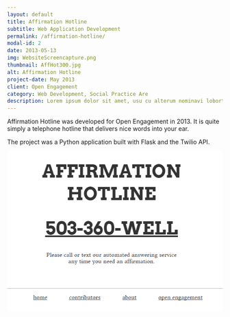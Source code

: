 ```yaml
---
layout: default
title: Affirmation Hotline
subtitle: Web Application Development
permalink: /affirmation-hotline/
modal-id: 2
date: 2013-05-13
img: WebsiteScreencapture.png
thumbnail: AffHot300.jpg
alt: Affirmation Hotline
project-date: May 2013
client: Open Engagement
category: Web Development, Social Practice Are
description: Lorem ipsum dolor sit amet, usu cu alterum nominavi lobortis. At duo novum diceret. Tantas apeirian vix et, usu sanctus postulant inciderint ut, populo diceret necessitatibus in vim. Cu eum dicam feugiat noluisse.
---
```


Affirmation Hotline was developed for Open Engagement in 2013. It is quite simply a telephone hotline that delivers nice words into your ear.

The project was a Python application built with Flask and the Twilio API.

![Affirmation Hotline Screen Capture](/img/WebsiteScreencapture.png "Affirmation Hotline screen capture, 2013")
